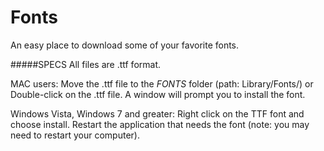 # Fonts
An easy place to download some of your favorite fonts.

#####SPECS
All files are .ttf format. 

MAC users:
  Move the .ttf file to the *FONTS* folder (path: Library/Fonts/)
  or
  Double-click on the .ttf file. A window will prompt you to install the font.

Windows Vista, Windows 7 and greater:
  Right click on the TTF font and choose install.
  Restart the application that needs the font (note: you may need to restart your computer).

